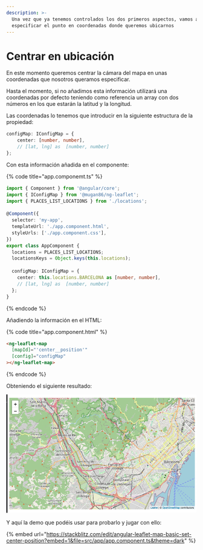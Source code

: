 ```yaml
---
description: >-
  Una vez que ya tenemos controlados los dos primeros aspectos, vamos a
  especificar el punto en coordenadas donde queremos ubicarnos
---
```


# Centrar en ubicación

En este momento queremos centrar la cámara del mapa en unas coordenadas que nosotros queramos especificar.

Hasta el momento, si no añadimos esta información utilizará una coordenadas por defecto teniendo como referencia un array con dos números en los que estarán la latitud y la longitud.

Las coordenadas lo tenemos que introducir en la siguiente estructura de la propiedad:

```typescript
configMap: IConfigMap = {
    center: [number, number],
    // [lat, lng] as  [number, number]
};
```

Con esta información añadida en el componente:

{% code title="app.componemt.ts" %}
```typescript
import { Component } from '@angular/core';
import { IConfigMap } from '@mugan86/ng-leaflet';
import { PLACES_LIST_LOCATIONS } from './locations';

@Component({
  selector: 'my-app',
  templateUrl: './app.component.html',
  styleUrls: ['./app.component.css'],
})
export class AppComponent {
  locations = PLACES_LIST_LOCATIONS;
  locationsKeys = Object.keys(this.locations);

  configMap: IConfigMap = {
    center: this.locations.BARCELONA as [number, number],
    // [lat, lng] as  [number, number]
  };
}
```
{% endcode %}

Añadiendo la información  en el HTML:

{% code title="app.component.html" %}
```html
<ng-leaflet-map
  [mapId]="'center__position'"
  [config]="configMap"
></ng-leaflet-map>
```
{% endcode %}

Obteniendo el siguiente resultado:

![](../.gitbook/assets/02-mapa-center.png)

Y aquí la demo que podéis usar para probarlo y jugar con ello:

{% embed url="https://stackblitz.com/edit/angular-leaflet-map-basic-set-center-position?embed=1&file=src/app/app.component.ts&theme=dark" %}
